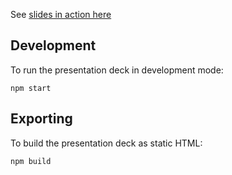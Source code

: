 See [slides in action here](https://jolly-stonebraker-81a8c2.netlify.com/)

## Development
To run the presentation deck in development mode:
```
npm start
```

## Exporting
To build the presentation deck as static HTML:
```
npm build
```
